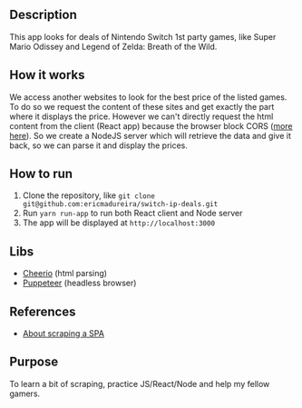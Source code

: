 ## Description
This app looks for deals of Nintendo Switch 1st party games, like Super Mario Odissey and Legend of Zelda: Breath of the Wild.

## How it works
We access another websites to look for the best price of the listed games. To do so we request the content of these sites and get exactly the part where it displays the price. However we can't directly request the html content from the client (React app) because the browser block CORS ([more here](https://developer.mozilla.org/pt-BR/docs/Web/HTTP/Controle_Acesso_CORS)). So we create a NodeJS server which will retrieve the data and give it back, so we can parse it and display the prices.

## How to run
1. Clone the repository, like `git clone git@github.com:ericmadureira/switch-ip-deals.git`
2. Run `yarn run-app` to run both React client and Node server
3. The app will be displayed at `http://localhost:3000`

## Libs
- [Cheerio](https://github.com/cheeriojs/cheerio) (html parsing)
- [Puppeteer](https://github.com/puppeteer/puppeteer) (headless browser)

## References
- [About scraping a SPA](https://medium.com/@andrejsabrickis/scrapping-the-content-of-single-page-application-spa-with-headless-chrome-and-puppeteer-d040025f752b)

## Purpose
To learn a bit of scraping, practice JS/React/Node and help my fellow gamers.
